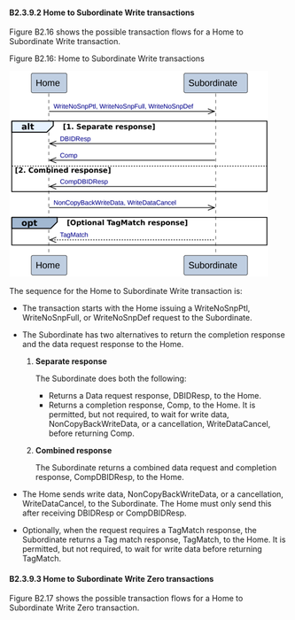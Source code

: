 #### B2.3.9.2 Home to Subordinate Write transactions

Figure B2.16 shows the possible transaction flows for a Home to Subordinate Write transaction.

Figure B2.16: Home to Subordinate Write transactions

![Image](page_90/image_000000_4e1ab46ec3d62e8251afffd0294f8868b183e380ca4b26bca9e53769b5c6f500.png)

The sequence for the Home to Subordinate Write transaction is:

- The transaction starts with the Home issuing a WriteNoSnpPtl, WriteNoSnpFull, or WriteNoSnpDef request to the Subordinate.
- The Subordinate has two alternatives to return the completion response and the data request response to the Home.

    1. **Separate response**

        The Subordinate does both the following:

        - Returns a Data request response, DBIDResp, to the Home.
        - Returns a completion response, Comp, to the Home. It is permitted, but not required, to wait for write data, NonCopyBackWriteData, or a cancellation, WriteDataCancel, before returning Comp.

    2. **Combined response**

        The Subordinate returns a combined data request and completion response, CompDBIDResp, to the Home.

- The Home sends write data, NonCopyBackWriteData, or a cancellation, WriteDataCancel, to the Subordinate. The Home must only send this after receiving DBIDResp or CompDBIDResp.
- Optionally, when the request requires a TagMatch response, the Subordinate returns a Tag match response, TagMatch, to the Home. It is permitted, but not required, to wait for write data before returning TagMatch.

#### B2.3.9.3 Home to Subordinate Write Zero transactions

Figure B2.17 shows the possible transaction flows for a Home to Subordinate Write Zero transaction.